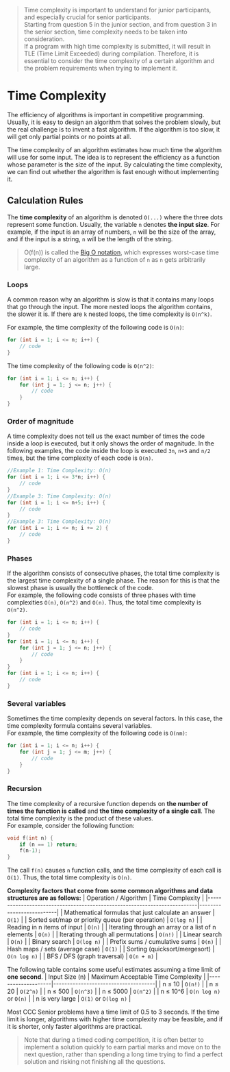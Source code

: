 >Time complexity is important to understand for junior participants, and especially crucial for senior participants.<br>
Starting from question 5 in the junior section, and from question 3 in the senior section, time complexity needs to be taken into consideration.<br>If a program with high time complexity is submitted, it will result in TLE (Time Limit Exceeded) during compilation.
Therefore, it is essential to consider the time complexity of a certain algorithm and the problem requirements when trying to implement it.

# Time Complexity
The efficiency of algorithms is important in competitive programming. Usually, it is easy to design an algorithm that solves the problem slowly, but the real challenge is to invent a fast algorithm. If the algorithm is too slow, it will get only partial points or no points at all.  

The time complexity of an algorithm estimates how much time the algorithm will use for some input. The idea is to represent the efficiency as a function whose parameter is the size of the input. By calculating the time complexity, we
can find out whether the algorithm is fast enough without implementing it.  

## Calculation Rules
The **time complexity** of an algorithm is denoted `O(...)` where the three dots
represent some function. Usually, the variable `n` denotes **the input size**. For
example, if the input is an array of numbers, `n` will be the size of the array, and if
the input is a string, `n` will be the length of the string.

>O(f(n)) is called the [Big O notation](https://en.wikipedia.org/wiki/Big_O_notation), which expresses worst-case time complexity of an algorithm as a function of `n` as `n` gets arbitrarily large.

### Loops
A common reason why an algorithm is slow is that it contains many loops that go
through the input. The more nested loops the algorithm contains, the slower it is.
If there are `k` nested loops, the time complexity is `O(n^k)`.  

For example, the time complexity of the following code is `O(n)`:
```cpp
for (int i = 1; i <= n; i++) {
    // code
}
```
The time complexity of the following code is `O(n^2)`:
```cpp
for (int i = 1; i <= n; i++) {
    for (int j = 1; j <= n; j++) {
        // code
    }
}
```

### Order of magnitude
A time complexity does not tell us the exact number of times the code inside
a loop is executed, but it only shows the order of magnitude. In the following
examples, the code inside the loop is executed `3n`, `n+5` and `n/2` times, but the
time complexity of each code is `O(n)`.
```cpp
//Example 1: Time Complexity: O(n)
for (int i = 1; i <= 3*n; i++) {
    // code
}
//Example 3: Time Complexity: O(n)
for (int i = 1; i <= n+5; i++) {
    // code
}
//Example 3: Time Complexity: O(n)
for (int i = 1; i <= n; i += 2) {
    // code
}
```
### Phases
If the algorithm consists of consecutive phases, the total time complexity is the
largest time complexity of a single phase. The reason for this is that the slowest
phase is usually the bottleneck of the code.  
For example, the following code consists of three phases with time complexities
`O(n)`, `O(n^2)` and `O(n)`. Thus, the total time complexity is `O(n^2)`.  
```cpp
for (int i = 1; i <= n; i++) {
    // code
}
for (int i = 1; i <= n; i++) {
    for (int j = 1; j <= n; j++) {
        // code
    }
}
for (int i = 1; i <= n; i++) {
    // code
}
```

### Several variables
Sometimes the time complexity depends on several factors. In this case, the time
complexity formula contains several variables.  
For example, the time complexity of the following code is `O(nm)`:
```cpp
for (int i = 1; i <= n; i++) {
    for (int j = 1; j <= m; j++) {
        // code
    }
}
```
### Recursion
The time complexity of a recursive function depends on **the number of times
the function is called** and **the time complexity of a single call**. The total time
complexity is the product of these values.  
For example, consider the following function:
```cpp
void f(int n) {
    if (n == 1) return;
    f(n-1);
}
```
The call `f(n)` causes `n` function calls, and the time complexity of each call is `O(1)`.
Thus, the total time complexity is `O(n)`.

**Complexity factors that come from some common algorithms and data structures are as follows:**
| Operation / Algorithm                                                    | Time Complexity          |
|--------------------------------------------------------------------------|--------------------------|
| Mathematical formulas that just calculate an answer                      | `O(1)`                   |
| Sorted set/map or priority queue (per operation)                         | `O(log n)`               |
| Reading in n items of input                                              | `O(n)`                   |
| Iterating through an array or a list of n elements                       | `O(n)`                   |
| Iterating through all permutations                                       | `O(n!)`                  |
| Linear search                                                            | `O(n)`                   | 
| Binary search                                                            | `O(log n)`               | 
| Prefix sums / cumulative sums                                            | `O(n)`                   |
| Hash maps / sets (average case)                                          | `O(1)`                   | 
| Sorting (quicksort/mergesort)                                            | `O(n log n)`             | 
| BFS / DFS (graph traversal)                                              | `O(n + m)`               |


The following table contains some useful estimates assuming a time limit of **one second**.
| Input Size (n)     | Maximum Acceptable Time Complexity  |
|--------------------|-------------------------------------|
| n ≤ 10             | `O(n!)`                             |
| n ≤ 20             | `O(2^n)`                            |
| n ≤ 500            | `O(n^3)`                            |
| n ≤ 5000           | `O(n^2)`                            |
| n ≤ 10^6           | `O(n log n)` or `O(n)`              |
| n is very large    | `O(1)` or `O(log n)`                |

Most CCC Senior problems have a time limit of 0.5 to 3 seconds. If the time limit is longer, algorithms with higher time complexity may be feasible, and if it is shorter, only faster algorithms are practical.  

>Note that during a timed coding competition, it is often better to implement a solution quickly to earn partial marks and move on to the next question, rather than spending a long time trying to find a perfect solution and risking not finishing all the questions.
